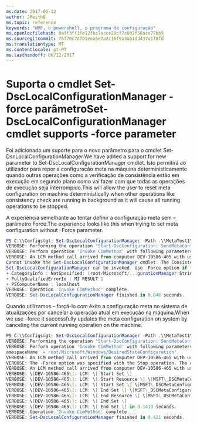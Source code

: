 ```yaml
---
ms.date: 2017-06-12
author: JKeithB
ms.topic: reference
keywords: "WMF, o powershell, o programa de configuração"
ms.openlocfilehash: 0aff3ff1fe12fbc7acce20cf7c802f58ace77bb9
ms.sourcegitcommit: 75f70c7df01eea5e7a2c16f9a3ab1dd437a1f8fd
ms.translationtype: MT
ms.contentlocale: pt-PT
ms.lasthandoff: 06/12/2017
---
```

# <a name="set-dsclocalconfigurationmanager-cmdlet-supports--force-parameter"></a><span data-ttu-id="26135-102">Suporta o cmdlet Set-DscLocalConfigurationManager - force parâmetro</span><span class="sxs-lookup"><span data-stu-id="26135-102">Set-DscLocalConfigurationManager cmdlet supports -force parameter</span></span>

<span data-ttu-id="26135-103">Foi adicionado um suporte para o novo parâmetro para o cmdlet Set-DscLocalConfigurationManager.</span><span class="sxs-lookup"><span data-stu-id="26135-103">We have added a support for new parameter to Set-DscLocalConfigurationManager cmdlet.</span></span> <span data-ttu-id="26135-104">Isto permitirá ao utilizador para repor a configuração meta na máquina deterministicamente quando outras operações como a verificação de consistência estão em execução em segundo plano como vai fazer com que todas as operações de execução seja interrompido.</span><span class="sxs-lookup"><span data-stu-id="26135-104">This will allow the user to reset meta configuration on machine deterministically when other operations like consistency check are running in background as it will cause all running operations to be stopped.</span></span>

<span data-ttu-id="26135-105">A experiência semelhante ao tentar definir a configuração meta sem – parâmetro Force.</span><span class="sxs-lookup"><span data-stu-id="26135-105">The experience looks like this when trying to set meta configuration without –Force parameter.</span></span>
```powershell
PS C:\\Configs&gt; Set-DscLocalConfigurationManager -Path .\\MetaTest1\\ -Verbose
VERBOSE: Performing the operation "Start-DscConfiguration: SendMetaConfigurationApply" on target "MSFT\_DSCLocalConfigurationManager".
VERBOSE: Perform operation 'Invoke CimMethod' with following parameters, ''methodName' = SendMetaConfigurationApply,'className' = MSFT\_DSCLocalConfigurationManager,'namespaceName' = root/Microsoft/Windows/DesiredStateConfiguration'.
VERBOSE: An LCM method call arrived from computer DEV-10586-465 with user sid S-1-5-21-2127521184-1604012920-1887927527-5557045.
Cannot invoke the Set-DscLocalConfigurationManager cmdlet. The Consistency Check or Pull cmdlet is in progress and must return before
Set-DscLocalConfigurationManager can be invoked. Use -Force option if that is available to cancel the current operation.
+ CategoryInfo : NotSpecified: (root/Microsoft/...gurationManager:String) \[\], CimException
+ FullyQualifiedErrorId : MI RESULT 1
+ PSComputerName : localhost
VERBOSE: Operation 'Invoke CimMethod' complete.
VERBOSE: Set-DscLocalConfigurationManager finished in 0.046 seconds.
```

<span data-ttu-id="26135-106">Quando utilizamos – forçá-lo com êxito a configuração meta no sistema de atualizações por cancelar a operação atual em execução na máquina.</span><span class="sxs-lookup"><span data-stu-id="26135-106">When we use –force it successfully updates the meta configuration on system by canceling the current running operation on the machine.</span></span>
```powershell
PS C:\\Configs&gt; Set-DscLocalConfigurationManager -Path .\\MetaTest1\\ -Verbose -Force
VERBOSE: Performing the operation "Start-DscConfiguration: SendMetaConfigurationApply" on target "MSFT\_DSCLocalConfigurationManager".
VERBOSE: Perform operation 'Invoke CimMethod' with following parameters, ''methodName' = SendMetaConfigurationApply,'className' = MSFT\_DSCLocalConfigurationManager,'n
amespaceName' = root/Microsoft/Windows/DesiredStateConfiguration'.
VERBOSE: An LCM method call arrived from computer DEV-10586-465 with user sid S-1-5-21-2127521184-1604012920-1887927527-5557045.
VERBOSE: The -Force option was specified with the Stop operation. The current configuration has been successfully cancelled.
VERBOSE: An LCM method call arrived from computer DEV-10586-465 with user sid S-1-5-21-2127521184-1604012920-1887927527-5557045.
VERBOSE: \[DEV-10586-465\]: LCM: \[ Start Set \]
VERBOSE: \[DEV-10586-465\]: LCM: \[ Start Resource \] \[MSFT\_DSCMetaConfiguration\]
VERBOSE: \[DEV-10586-465\]: LCM: \[ Start Set \] \[MSFT\_DSCMetaConfiguration\]
VERBOSE: \[DEV-10586-465\]: LCM: \[ End Set \] \[MSFT\_DSCMetaConfiguration\] in 0.0310 seconds.
VERBOSE: \[DEV-10586-465\]: LCM: \[ End Resource \] \[MSFT\_DSCMetaConfiguration\]
VERBOSE: \[DEV-10586-465\]: LCM: \[ End Set \]
VERBOSE: \[DEV-10586-465\]: LCM: \[ End Set \] in 0.1410 seconds.
VERBOSE: Operation 'Invoke CimMethod' complete.
VERBOSE: Set-DscLocalConfigurationManager finished in 0.421 seconds.
```

